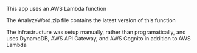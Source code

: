 This app uses an AWS Lambda function

The AnalyzeWord.zip file contains the latest version of this function

The infrastructure was setup manually, rather than programatically, and uses DynamoDB, AWS API Gateway, and AWS Cognito in addition to AWS Lambda